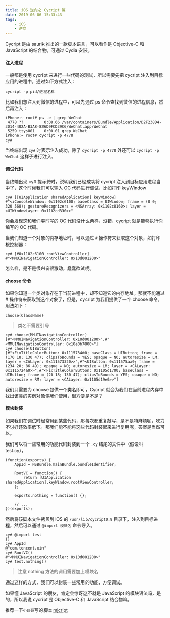 ```yaml
---
title: iOS 逆向之 Cycript 篇
date: 2019-06-06 15:33:43
tags:
	- iOS
	- 逆向
---
```


Cycript 是由 saurik 推出的一款脚本语言，可以看作是 Objective-C 和 JavaScript 的结合物，可通过 Cydia 安装。

#### 注入进程

一般都是使用 cycript 来进行一些代码的测试，所以需要先把 cycript 注入到目标应用的进程中，通过如下方式注入：

```
cycript -p pid/进程名称
```

比如我们想注入到微信的进程中，可以先通过 ps 命令查找到微信的进程信息，然后再注入：

```
iPhone:~ root# ps -e | grep WeChat
 4778 ??         0:08.66 /var/containers/Bundle/Application/D2F238D4-3D14-402A-B3A8-826D9FCD39C6/WeChat.app/WeChat
 5259 ttys001    0:00.01 grep WeChat
iPhone:~ root# cycript -p 4778
cy# 
```

当终端出现 `cy#` 时表示注入成功，除了 `cycript -p 4778` 外还可以 `cycript -p WeChat` 这样子进行注入。

#### 调试代码

当终端出现 cy# 提示符时，说明我们已经成功将 cycript 注入到目标应用进程当中了，这个时候我们可以输入 OC 代码进行调试，比如打印 keyWindow

```
cy# [[UIApplication sharedApplication] keyWindow]
#"<iConsoleWindow: 0x1102c6100; baseClass = UIWindow; frame = (0 0; 320 568); gestureRecognizers = <NSArray: 0x1102c8160>; layer = <UIWindowLayer: 0x1102cd330>>"
```

你会发现这和我们平时写的 OC 代码没什么两样，没错，cycript 就是能够执行你编写的 OC 代码。

当我们知道一个对象的内存地址时，可以通过 `#` 操作符来获取这个对象，如打印根控制器：

```
cy# [#0x1102c6100 rootViewController]
#"<MMUINavigationController: 0x10d001200>"
```

怎么样，是不是很兴奋很激动，蠢蠢欲试呢。

#### choose 命令

如果你知道一个类对象存在于当前进程中，却不知道它的内存地址，那就不能通过 # 操作符来获取到这个对象了，但是，cycript 为我们提供了一个 choose 命令，用法如下：

```
choose(ClassName)
```

> 类名不需要引号

```
cy# choose(MMUINavigationController)
[#"<MMUINavigationController: 0x10d001200>",#"<MMUINavigationController: 0x10e0b7800>"]
cy# choose(UIButton)
[#"<FixTitleColorButton: 0x1115734d0; baseClass = UIButton; frame = (170 18; 130 47); clipsToBounds = YES; opaque = NO; autoresize = LM; layer = <CALayer: 0x111573320>>",#"<UIButton: 0x111575aa0; frame = (234 20; 86 49); opaque = NO; autoresize = LM; layer = <CALayer: 0x1115724a0>>",#"<FixTitleColorButton: 0x1105d1700; baseClass = UIButton; frame = (20 18; 130 47); clipsToBounds = YES; opaque = NO; autoresize = RM; layer = <CALayer: 0x1105d19e0>>"]
```

我们只需要为 choose 提供一个类名即可，Cycript 就会为我们在当前进程内存中找出该类的实例对象供我们使用，很方便是不是？

#### 模块封装

如果我们在调试时经常用到某些代码，那每次都重复敲写，是不是特麻烦呢，吃力不讨好还效率低下。那我们能不能将这些代码封装起来进行复用呢，答案是当然可以。

我们可以将一些常用的功能代码封装到一个 `.cy` 结尾的文件中（假设叫 test.cy），

```ObjC
(function(exports) {
	AppId = NSBundle.mainBundle.bundleIdentifier;

	RootVC = function() {
		return [UIApplication sharedApplication].keyWindow.rootViewController;
	};

	exports.nothing = function() {};

	// ...
})(exports);
```

然后将该脚本文件拷贝到 iOS 的 `/usr/lib/cycript0.9` 目录下，注入到目标进程，然后可以通过 `@import 模块名` 命令导入。

```
cy# @import test
{}
cy# AppId
@"com.tencent.xin"
cy# RootVC()
#"<MMUINavigationController: 0x10d001200>"
cy# test.nothing()
```

> 注意 nothing 方法的调用需要加上模块名

通过这样的方式，我们可以封装一些常用的功能，方便调试。

如果懂 JavaScript 的朋友，肯定会惊讶这不就是 JavaScript 的模块语法吗，是的，所以我说 cycript 是 Objective-C 和 JavaScript 结合物嘛。

推荐一下`小码哥`写的脚本 [mjcript](https://github.com/CoderMJLee/mjcript)
